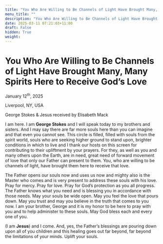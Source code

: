 ```yaml
---
title: "You Who Are Willing to Be Channels of Light Have Brought Many, Many Spirits Here to Receive God’s Love"
menu_title: ""
description: "You Who Are Willing to Be Channels of Light Have Brought Many, Many Spirits Here to Receive God’s Love"
date: 2025-03-11 07:21:03+11:00
draft: False
hidden: True
weight:
---
```

# You Who Are Willing to Be Channels of Light Have Brought Many, Many Spirits Here to Receive God’s Love

January 12<sup>th</sup>, 2025

Liverpool, NY, USA

George Stokes & Jesus received by Elisabeth Mack

I am here. I am **George Stokes** and I will speak today to my brothers and sisters. And I may say there are far more souls here than you can imagine and that even you cannot see. This circle is filled, filled with souls from the spirit world, souls who are seeking higher ground to stand upon, brighter conditions in which to live and I thank our hosts on this screen for contributing to their upliftment by your prayers. For they, as well as you and many others upon the Earth, are in need, great need of forward movement of love that only our Father can present to them. You, who are willing to be channels of light, have brought them here to receive that love.

The Father opens our souls now and uses us now and mighty also is the Master who comes and is very present to address these souls with his love. Pray for mercy. Pray for love. Pray for God’s protection as you all progress. The Father knows what you need and is blessing you in accordance with those needs. May your souls be wide open. May you feel the love that pours down. May you trust and may you believe in the truth that comes to you now. I am your brother, George and it is my honor to be here to pray with you and to help administer to these souls. May God bless each and every one of you.

(I am **Jesus**) and I come. And, yes, the Father’s blessings are pouring down upon all of you children and this healing goes out far beyond, far beyond the limitations of your minds.  Uplift your souls.
